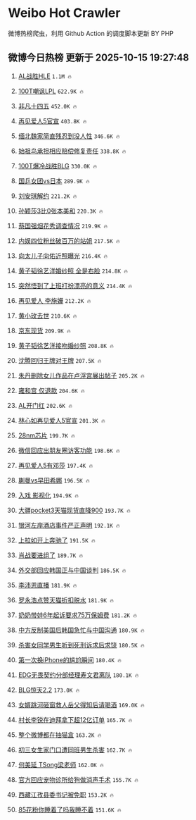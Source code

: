# Weibo Hot Crawler 



微博热榜爬虫，利用 Github Action 的调度脚本更新 BY PHP 


## 微博今日热榜 更新于 2025-10-15 19:27:48 
1. [AL战胜HLE](https://s.weibo.com/weibo?q=AL%E6%88%98%E8%83%9CHLE&t=31&band_rank=1&Refer=top) `1.1M 🔥` 

1. [100T嘲讽LPL](https://s.weibo.com/weibo?q=100T%E5%98%B2%E8%AE%BDLPL&t=31&band_rank=2&Refer=top) `622.9K 🔥` 

1. [非凡十四五](https://s.weibo.com/weibo?q=%23%E9%9D%9E%E5%87%A1%E5%8D%81%E5%9B%9B%E4%BA%94%23&t=31&band_rank=3&Refer=top) `452.0K 🔥` 

1. [再见爱人5官宣](https://s.weibo.com/weibo?q=%23%E5%86%8D%E8%A7%81%E7%88%B1%E4%BA%BA5%E5%AE%98%E5%AE%A3%23&t=31&band_rank=4&Refer=top) `403.8K 🔥` 

1. [缅北魏家简直残忍到没人性](https://s.weibo.com/weibo?q=%23%E7%BC%85%E5%8C%97%E9%AD%8F%E5%AE%B6%E7%AE%80%E7%9B%B4%E6%AE%8B%E5%BF%8D%E5%88%B0%E6%B2%A1%E4%BA%BA%E6%80%A7%23&t=31&band_rank=5&Refer=top) `346.6K 🔥` 

1. [始祖鸟承担相应赔偿修复责任](https://s.weibo.com/weibo?q=%23%E5%A7%8B%E7%A5%96%E9%B8%9F%E6%89%BF%E6%8B%85%E7%9B%B8%E5%BA%94%E8%B5%94%E5%81%BF%E4%BF%AE%E5%A4%8D%E8%B4%A3%E4%BB%BB%23&t=31&band_rank=6&Refer=top) `338.8K 🔥` 

1. [100T爆冷战胜BLG](https://s.weibo.com/weibo?q=%23100T%E7%88%86%E5%86%B7%E6%88%98%E8%83%9CBLG%23&t=31&band_rank=7&Refer=top) `330.0K 🔥` 

1. [国乒女团vs日本](https://s.weibo.com/weibo?q=%E5%9B%BD%E4%B9%92%E5%A5%B3%E5%9B%A2vs%E6%97%A5%E6%9C%AC&t=31&band_rank=8&Refer=top) `289.9K 🔥` 

1. [刘安琪解约](https://s.weibo.com/weibo?q=%E5%88%98%E5%AE%89%E7%90%AA%E8%A7%A3%E7%BA%A6&t=31&band_rank=9&Refer=top) `221.2K 🔥` 

1. [孙颖莎3比0张本美和](https://s.weibo.com/weibo?q=%23%E5%AD%99%E9%A2%96%E8%8E%8E3%E6%AF%940%E5%BC%A0%E6%9C%AC%E7%BE%8E%E5%92%8C%23&t=31&band_rank=10&Refer=top) `220.3K 🔥` 

1. [蔡国强烟花秀调查情况](https://s.weibo.com/weibo?q=%23%E8%94%A1%E5%9B%BD%E5%BC%BA%E7%83%9F%E8%8A%B1%E7%A7%80%E8%B0%83%E6%9F%A5%E6%83%85%E5%86%B5%23&t=31&band_rank=11&Refer=top) `219.9K 🔥` 

1. [内娱四位粉丝破百万的站姐](https://s.weibo.com/weibo?q=%E5%86%85%E5%A8%B1%E5%9B%9B%E4%BD%8D%E7%B2%89%E4%B8%9D%E7%A0%B4%E7%99%BE%E4%B8%87%E7%9A%84%E7%AB%99%E5%A7%90&t=31&band_rank=12&Refer=top) `217.5K 🔥` 

1. [向太儿子向佑近照曝光](https://s.weibo.com/weibo?q=%23%E5%90%91%E5%A4%AA%E5%84%BF%E5%AD%90%E5%90%91%E4%BD%91%E8%BF%91%E7%85%A7%E6%9B%9D%E5%85%89%23&t=31&band_rank=13&Refer=top) `216.4K 🔥` 

1. [黄子韬徐艺洋婚纱照 全是右脸](https://s.weibo.com/weibo?q=%E9%BB%84%E5%AD%90%E9%9F%AC%E5%BE%90%E8%89%BA%E6%B4%8B%E5%A9%9A%E7%BA%B1%E7%85%A7%20%E5%85%A8%E6%98%AF%E5%8F%B3%E8%84%B8&t=31&band_rank=14&Refer=top) `214.8K 🔥` 

1. [突然悟到了上班打扮漂亮的意义](https://s.weibo.com/weibo?q=%E7%AA%81%E7%84%B6%E6%82%9F%E5%88%B0%E4%BA%86%E4%B8%8A%E7%8F%AD%E6%89%93%E6%89%AE%E6%BC%82%E4%BA%AE%E7%9A%84%E6%84%8F%E4%B9%89&t=31&band_rank=15&Refer=top) `214.4K 🔥` 

1. [再见爱人 李施嬅](https://s.weibo.com/weibo?q=%E5%86%8D%E8%A7%81%E7%88%B1%E4%BA%BA%20%E6%9D%8E%E6%96%BD%E5%AC%85&t=31&band_rank=16&Refer=top) `212.2K 🔥` 

1. [黄小玫去世](https://s.weibo.com/weibo?q=%23%E9%BB%84%E5%B0%8F%E7%8E%AB%E5%8E%BB%E4%B8%96%23&t=31&band_rank=17&Refer=top) `210.6K 🔥` 

1. [京东现货](https://s.weibo.com/weibo?q=%23%E4%BA%AC%E4%B8%9C%E7%8E%B0%E8%B4%A7%23&t=31&band_rank=18&Refer=top) `209.9K 🔥` 

1. [黄子韬徐艺洋接吻婚纱照](https://s.weibo.com/weibo?q=%23%E9%BB%84%E5%AD%90%E9%9F%AC%E5%BE%90%E8%89%BA%E6%B4%8B%E6%8E%A5%E5%90%BB%E5%A9%9A%E7%BA%B1%E7%85%A7%23&t=31&band_rank=19&Refer=top) `208.8K 🔥` 

1. [沈腾回归王牌对王牌](https://s.weibo.com/weibo?q=%E6%B2%88%E8%85%BE%E5%9B%9E%E5%BD%92%E7%8E%8B%E7%89%8C%E5%AF%B9%E7%8E%8B%E7%89%8C&t=31&band_rank=20&Refer=top) `207.5K 🔥` 

1. [朱丹删除女儿作品在卢浮宫展出帖子](https://s.weibo.com/weibo?q=%23%E6%9C%B1%E4%B8%B9%E5%88%A0%E9%99%A4%E5%A5%B3%E5%84%BF%E4%BD%9C%E5%93%81%E5%9C%A8%E5%8D%A2%E6%B5%AE%E5%AE%AB%E5%B1%95%E5%87%BA%E5%B8%96%E5%AD%90%23&t=31&band_rank=21&Refer=top) `205.2K 🔥` 

1. [雍和宫 仅退款](https://s.weibo.com/weibo?q=%E9%9B%8D%E5%92%8C%E5%AE%AB%20%E4%BB%85%E9%80%80%E6%AC%BE&t=31&band_rank=22&Refer=top) `204.6K 🔥` 

1. [AL开门红](https://s.weibo.com/weibo?q=%23AL%E5%BC%80%E9%97%A8%E7%BA%A2%23&t=31&band_rank=23&Refer=top) `202.6K 🔥` 

1. [林心如再见爱人5官宣](https://s.weibo.com/weibo?q=%23%E6%9E%97%E5%BF%83%E5%A6%82%E5%86%8D%E8%A7%81%E7%88%B1%E4%BA%BA5%E5%AE%98%E5%AE%A3%23&t=31&band_rank=24&Refer=top) `201.3K 🔥` 

1. [28nm芯片](https://s.weibo.com/weibo?q=28nm%E8%8A%AF%E7%89%87&t=31&band_rank=25&Refer=top) `199.7K 🔥` 

1. [微信回应出朋友圈访客功能](https://s.weibo.com/weibo?q=%23%E5%BE%AE%E4%BF%A1%E5%9B%9E%E5%BA%94%E5%87%BA%E6%9C%8B%E5%8F%8B%E5%9C%88%E8%AE%BF%E5%AE%A2%E5%8A%9F%E8%83%BD%23&t=31&band_rank=26&Refer=top) `198.6K 🔥` 

1. [再见爱人5有邓莎](https://s.weibo.com/weibo?q=%23%E5%86%8D%E8%A7%81%E7%88%B1%E4%BA%BA5%E6%9C%89%E9%82%93%E8%8E%8E%23&t=31&band_rank=27&Refer=top) `197.4K 🔥` 

1. [蒯曼vs早田希娜](https://s.weibo.com/weibo?q=%E8%92%AF%E6%9B%BCvs%E6%97%A9%E7%94%B0%E5%B8%8C%E5%A8%9C&t=31&band_rank=28&Refer=top) `196.5K 🔥` 

1. [入戏 影视化](https://s.weibo.com/weibo?q=%E5%85%A5%E6%88%8F%20%E5%BD%B1%E8%A7%86%E5%8C%96&t=31&band_rank=29&Refer=top) `194.9K 🔥` 

1. [大疆pocket3天猫现货直降900](https://s.weibo.com/weibo?q=%23%E5%A4%A7%E7%96%86pocket3%E5%A4%A9%E7%8C%AB%E7%8E%B0%E8%B4%A7%E7%9B%B4%E9%99%8D900%23&t=31&band_rank=30&Refer=top) `193.7K 🔥` 

1. [银河左岸酒店事件严正声明](https://s.weibo.com/weibo?q=%23%E9%93%B6%E6%B2%B3%E5%B7%A6%E5%B2%B8%E9%85%92%E5%BA%97%E4%BA%8B%E4%BB%B6%E4%B8%A5%E6%AD%A3%E5%A3%B0%E6%98%8E%23&t=31&band_rank=31&Refer=top) `192.1K 🔥` 

1. [上拉如开上奔驰了](https://s.weibo.com/weibo?q=%E4%B8%8A%E6%8B%89%E5%A6%82%E5%BC%80%E4%B8%8A%E5%A5%94%E9%A9%B0%E4%BA%86&t=31&band_rank=32&Refer=top) `191.5K 🔥` 

1. [肖战要进组了](https://s.weibo.com/weibo?q=%23%E8%82%96%E6%88%98%E8%A6%81%E8%BF%9B%E7%BB%84%E4%BA%86%23&t=31&band_rank=33&Refer=top) `189.7K 🔥` 

1. [外交部回应韩国正与中国谈判](https://s.weibo.com/weibo?q=%23%E5%A4%96%E4%BA%A4%E9%83%A8%E5%9B%9E%E5%BA%94%E9%9F%A9%E5%9B%BD%E6%AD%A3%E4%B8%8E%E4%B8%AD%E5%9B%BD%E8%B0%88%E5%88%A4%23&t=31&band_rank=34&Refer=top) `186.5K 🔥` 

1. [李沛恩直播](https://s.weibo.com/weibo?q=%E6%9D%8E%E6%B2%9B%E6%81%A9%E7%9B%B4%E6%92%AD&t=31&band_rank=35&Refer=top) `181.9K 🔥` 

1. [罗永浩点赞天猫折扣脱水](https://s.weibo.com/weibo?q=%23%E7%BD%97%E6%B0%B8%E6%B5%A9%E7%82%B9%E8%B5%9E%E5%A4%A9%E7%8C%AB%E6%8A%98%E6%89%A3%E8%84%B1%E6%B0%B4%23&t=31&band_rank=36&Refer=top) `181.9K 🔥` 

1. [奶奶带娃6年起诉要求75万保姆费](https://s.weibo.com/weibo?q=%23%E5%A5%B6%E5%A5%B6%E5%B8%A6%E5%A8%836%E5%B9%B4%E8%B5%B7%E8%AF%89%E8%A6%81%E6%B1%8275%E4%B8%87%E4%BF%9D%E5%A7%86%E8%B4%B9%23&t=31&band_rank=37&Refer=top) `181.2K 🔥` 

1. [中方反制美国后韩国急忙与中国沟通](https://s.weibo.com/weibo?q=%23%E4%B8%AD%E6%96%B9%E5%8F%8D%E5%88%B6%E7%BE%8E%E5%9B%BD%E5%90%8E%E9%9F%A9%E5%9B%BD%E6%80%A5%E5%BF%99%E4%B8%8E%E4%B8%AD%E5%9B%BD%E6%B2%9F%E9%80%9A%23&t=31&band_rank=38&Refer=top) `180.9K 🔥` 

1. [杀害女同学男生听到死刑诉求后求饶](https://s.weibo.com/weibo?q=%23%E6%9D%80%E5%AE%B3%E5%A5%B3%E5%90%8C%E5%AD%A6%E7%94%B7%E7%94%9F%E5%90%AC%E5%88%B0%E6%AD%BB%E5%88%91%E8%AF%89%E6%B1%82%E5%90%8E%E6%B1%82%E9%A5%B6%23&t=31&band_rank=39&Refer=top) `180.5K 🔥` 

1. [第一次换iPhone的尴尬瞬间](https://s.weibo.com/weibo?q=%E7%AC%AC%E4%B8%80%E6%AC%A1%E6%8D%A2iPhone%E7%9A%84%E5%B0%B4%E5%B0%AC%E7%9E%AC%E9%97%B4&t=31&band_rank=40&Refer=top) `180.4K 🔥` 

1. [EDG无畏契约分部经理寿文君离队](https://s.weibo.com/weibo?q=EDG%E6%97%A0%E7%95%8F%E5%A5%91%E7%BA%A6%E5%88%86%E9%83%A8%E7%BB%8F%E7%90%86%E5%AF%BF%E6%96%87%E5%90%9B%E7%A6%BB%E9%98%9F&t=31&band_rank=41&Refer=top) `180.1K 🔥` 

1. [BLG惊天2.2](https://s.weibo.com/weibo?q=BLG%E6%83%8A%E5%A4%A92.2&t=31&band_rank=42&Refer=top) `173.0K 🔥` 

1. [女婿跳河砸窗救人岳父得知后请喝酒](https://s.weibo.com/weibo?q=%23%E5%A5%B3%E5%A9%BF%E8%B7%B3%E6%B2%B3%E7%A0%B8%E7%AA%97%E6%95%91%E4%BA%BA%E5%B2%B3%E7%88%B6%E5%BE%97%E7%9F%A5%E5%90%8E%E8%AF%B7%E5%96%9D%E9%85%92%23&t=31&band_rank=43&Refer=top) `169.0K 🔥` 

1. [村长李锐在迪拜拿下超12亿订单](https://s.weibo.com/weibo?q=%23%E6%9D%91%E9%95%BF%E6%9D%8E%E9%94%90%E5%9C%A8%E8%BF%AA%E6%8B%9C%E6%8B%BF%E4%B8%8B%E8%B6%8512%E4%BA%BF%E8%AE%A2%E5%8D%95%23&t=31&band_rank=44&Refer=top) `165.7K 🔥` 

1. [整个微博都在抽猫盒](https://s.weibo.com/weibo?q=%23%E6%95%B4%E4%B8%AA%E5%BE%AE%E5%8D%9A%E9%83%BD%E5%9C%A8%E6%8A%BD%E7%8C%AB%E7%9B%92%23&t=31&band_rank=45&Refer=top) `163.2K 🔥` 

1. [初三女生家门口遭同班男生杀害](https://s.weibo.com/weibo?q=%23%E5%88%9D%E4%B8%89%E5%A5%B3%E7%94%9F%E5%AE%B6%E9%97%A8%E5%8F%A3%E9%81%AD%E5%90%8C%E7%8F%AD%E7%94%B7%E7%94%9F%E6%9D%80%E5%AE%B3%23&t=31&band_rank=46&Refer=top) `162.7K 🔥` 

1. [何美延 TSong梁老师](https://s.weibo.com/weibo?q=%E4%BD%95%E7%BE%8E%E5%BB%B6%20TSong%E6%A2%81%E8%80%81%E5%B8%88&t=31&band_rank=47&Refer=top) `162.0K 🔥` 

1. [官方回应宠物诊所给狗做消声手术](https://s.weibo.com/weibo?q=%23%E5%AE%98%E6%96%B9%E5%9B%9E%E5%BA%94%E5%AE%A0%E7%89%A9%E8%AF%8A%E6%89%80%E7%BB%99%E7%8B%97%E5%81%9A%E6%B6%88%E5%A3%B0%E6%89%8B%E6%9C%AF%23&t=31&band_rank=48&Refer=top) `155.7K 🔥` 

1. [西藏江孜县委书记被免职](https://s.weibo.com/weibo?q=%23%E8%A5%BF%E8%97%8F%E6%B1%9F%E5%AD%9C%E5%8E%BF%E5%A7%94%E4%B9%A6%E8%AE%B0%E8%A2%AB%E5%85%8D%E8%81%8C%23&t=31&band_rank=49&Refer=top) `153.2K 🔥` 

1. [85花粉你睡着了吗我睡不着](https://s.weibo.com/weibo?q=85%E8%8A%B1%E7%B2%89%E4%BD%A0%E7%9D%A1%E7%9D%80%E4%BA%86%E5%90%97%E6%88%91%E7%9D%A1%E4%B8%8D%E7%9D%80&t=31&band_rank=50&Refer=top) `151.6K 🔥` 

